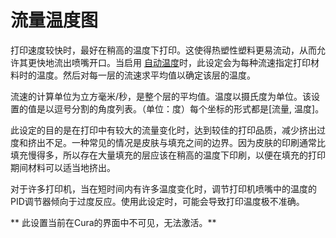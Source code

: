 流量温度图
====
打印速度较快时，最好在稍高的温度下打印。这使得热塑性塑料更易流动，从而允许其更快地流出喷嘴开口。当启用 [自动温度](material_flow_dependent_temperature.md)时，此设定会为每种流速指定打印材料时的温度。然后对每一层的流速求平均值以确定该层的温度。

流速的计算单位为立方毫米/秒，是整个层的平均值。温度以摄氏度为单位。该设置的值是以逗号分割的角度列表。（单位：度）每个坐标的形式都是[流量, 温度]。

此设定的目的是在打印中有较大的流量变化时，达到较佳的打印品质，减少挤出过度和挤出不足。一种常见的情况是皮肤与填充之间的边界。因为皮肤的印刷通常比填充慢得多，所以存在大量填充的层应该在稍高的温度下印刷，以便在填充的打印期间材料可以适当地挤出。

对于许多打印机，当在短时间内有许多温度变化时，调节打印机喷嘴中的温度的PID调节器倾向于过度反应。使用此设定时，可能会导致打印温度极不准确。

** 此设置当前在Cura的界面中不可见，无法激活。**
